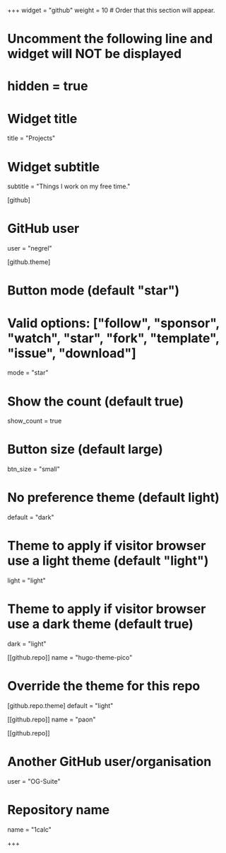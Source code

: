 +++
widget = "github"
weight = 10  # Order that this section will appear.

# Uncomment the following line and widget will NOT be displayed
# hidden = true

# Widget title
title = "Projects"
# Widget subtitle
subtitle = "Things I work on my free time."


[github]
# GitHub user
user = "negrel"

[github.theme]

# Button mode (default "star")
# Valid options: ["follow", "sponsor", "watch", "star", "fork", "template", "issue", "download"]
mode = "star"

# Show the count (default true)
show_count = true

# Button size (default large)
btn_size = "small"

# No preference theme (default light)
default = "dark"

# Theme to apply if visitor browser use a light theme (default "light")
light = "light"

# Theme to apply if visitor browser use a dark theme (default true)
dark = "light"

[[github.repo]]
name = "hugo-theme-pico"

# Override the theme for this repo
[github.repo.theme]
default = "light"


[[github.repo]]
name = "paon"

[[github.repo]]
# Another GitHub user/organisation
user = "OG-Suite"
# Repository name
name = "1calc"

+++